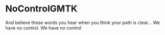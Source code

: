 # NoControlGMTK
And believe these words you hear when you think your path is clear... We have no control. We have no control
